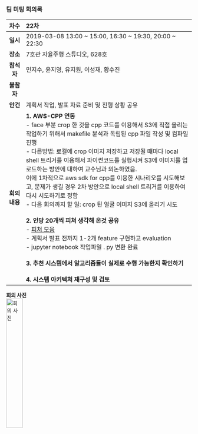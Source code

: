 ### 팀 미팅 회의록

|     차수     | 22차                                                         |
| :----------: | :----------------------------------------------------------- |
|   **일시**   | 2019-03-08 13:00 ~ 15:00, 16:30 ~ 19:30, 20:00 ~ 22:30       |
|   **장소**   | 7호관 자율주행 스튜디오, 628호                               |
|  **참석자**  | 민지수, 윤지영, 유지원, 이성재, 황수진                       |
|  **불참자**  |                                                              |
|   **안건**   | 계획서 작업, 발표 자료 준비 및 진행 상황 공유                |
| **회의내용** | **1. AWS-CPP 연동** <br/> - face 부분 crop 한 것을 cpp 코드를 이용해서 S3에 직접 올리는 작업하기 위해서 makefile 분석과 독립된 cpp 파일 작성 및 컴파일 진행<br/>- 다른방법: 로컬에 crop 이미지 저장하고 저장될 떄마다 local shell 트리거를 이용해서 파이썬코드를 실행시켜 S3에 이미지를 업로드하는 방안에 대하여 교수님과 의논하였음.<br/>이에 1차적으로 aws sdk for cpp를 이용한 시나리오를 시도해보고, 문제가 생길 경우 2차 방안으로 local shell 트리거를 이용하여 다시 시도하기로 정함<br/>- 다음 회의까지 할 일: crop 된 얼굴 이미지 S3에 올리기 시도<br/><br/>**2. 인당 20개씩 피쳐 생각해 온것 공유**<br/>- [피쳐 모음](https://docs.google.com/spreadsheets/d/1pXvbvMFTnkzyjIMPtY0nytuaxNVQjT9MZ5wGJOIpnhw/edit?usp=sharing)<br/>- 계획서 발표 전까지 1-2개 feature 구현하고 evaluation<br/>- jupyter notebook 작업파일 . py 변환 완료<br/><br/>**3. 추천 시스템에서 알고리즘들이 실제로 수행 가능한지 확인하기**<br/><br/>**4. 시스템 아키텍쳐 재구성 및 검토**<br/> |

**회의 사진**<br/><img src="https://github.com/kookmin-sw/2019-cap1-2019_4/blob/master/doc/%ED%9A%8C%EC%9D%98%EB%A1%9D/pictures/2019_03_08.JPG" alt="회의 사진" width = "30%" height="30%"><br/>